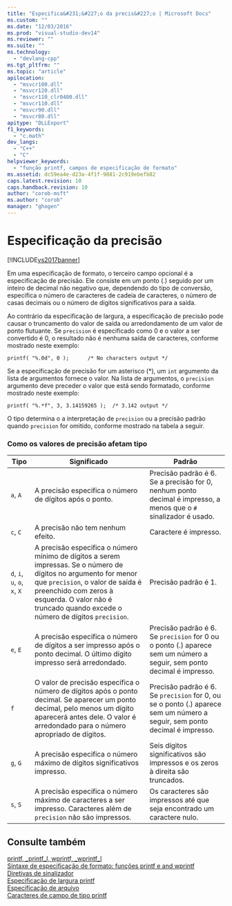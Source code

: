 ```yaml
---
title: "Especifica&#231;&#227;o da precis&#227;o | Microsoft Docs"
ms.custom: ""
ms.date: "12/03/2016"
ms.prod: "visual-studio-dev14"
ms.reviewer: ""
ms.suite: ""
ms.technology: 
  - "devlang-cpp"
ms.tgt_pltfrm: ""
ms.topic: "article"
apilocation: 
  - "msvcr100.dll"
  - "msvcr120.dll"
  - "msvcr110_clr0400.dll"
  - "msvcr110.dll"
  - "msvcr90.dll"
  - "msvcr80.dll"
apitype: "DLLExport"
f1_keywords: 
  - "c.math"
dev_langs: 
  - "C++"
  - "C"
helpviewer_keywords: 
  - "função printf, campos de especificação de formato"
ms.assetid: dc59ea4e-d23a-4f1f-9881-2c919ebefb82
caps.latest.revision: 10
caps.handback.revision: 10
author: "corob-msft"
ms.author: "corob"
manager: "ghogen"
---
```

# Especifica&#231;&#227;o da precis&#227;o
[!INCLUDE[vs2017banner](../assembler/inline/includes/vs2017banner.md)]

Em uma especificação de formato, o terceiro campo opcional é a especificação de precisão. Ele consiste em um ponto \(.\) seguido por um inteiro de decimal não negativo que, dependendo do tipo de conversão, especifica o número de caracteres de cadeia de caracteres, o número de casas decimais ou o número de dígitos significativos para a saída.  
  
 Ao contrário da especificação de largura, a especificação de precisão pode causar o truncamento do valor de saída ou arredondamento de um valor de ponto flutuante. Se `precision` é especificado como 0 e o valor a ser convertido é 0, o resultado não é nenhuma saída de caracteres, conforme mostrado neste exemplo:  
  
 `printf( "%.0d", 0 );      /* No characters output */`  
  
 Se a especificação de precisão for um asterisco \(\*\), um `int` argumento da lista de argumentos fornece o valor. Na lista de argumentos, o `precision` argumento deve preceder o valor que está sendo formatado, conforme mostrado neste exemplo:  
  
 `printf( "%.*f", 3, 3.14159265 );  /* 3.142 output */`  
  
 O tipo determina o a interpretação de `precision` ou a precisão padrão quando `precision` for omitido, conforme mostrado na tabela a seguir.  
  
### Como os valores de precisão afetam tipo  
  
|Tipo|Significado|Padrão|  
|----------|-----------------|------------|  
|`a`, `A`|A precisão especifica o número de dígitos após o ponto.|Precisão padrão é 6. Se a precisão for 0, nenhum ponto decimal é impresso, a menos que o `#` sinalizador é usado.|  
|`c`, `C`|A precisão não tem nenhum efeito.|Caractere é impresso.|  
|`d`, `i`, `u`, `o`, `x`, `X`|A precisão especifica o número mínimo de dígitos a serem impressas. Se o número de dígitos no argumento for menor que `precision`, o valor de saída é preenchido com zeros à esquerda. O valor não é truncado quando excede o número de dígitos `precision`.|Precisão padrão é 1.|  
|`e`, `E`|A precisão especifica o número de dígitos a ser impresso após o ponto decimal. O último dígito impresso será arredondado.|Precisão padrão é 6. Se `precision` for 0 ou o ponto \(.\) aparece sem um número a seguir, sem ponto decimal é impresso.|  
|`f`|O valor de precisão especifica o número de dígitos após o ponto decimal. Se aparecer um ponto decimal, pelo menos um dígito aparecerá antes dele. O valor é arredondado para o número apropriado de dígitos.|Precisão padrão é 6. Se `precision` for 0, ou se o ponto \(.\) aparece sem um número a seguir, sem ponto decimal é impresso.|  
|`g`, `G`|A precisão especifica o número máximo de dígitos significativos impresso.|Seis dígitos significativos são impressos e os zeros à direita são truncados.|  
|`s`, `S`|A precisão especifica o número máximo de caracteres a ser impresso. Caracteres além de `precision` não são impressos.|Os caracteres são impressos até que seja encontrado um caractere nulo.|  
  
## Consulte também  
 [printf, \_printf\_l, wprintf, \_wprintf\_l](../c-runtime-library/reference/printf-printf-l-wprintf-wprintf-l.md)   
 [Sintaxe de especificação de formato: funções printf e and wprintf](../Topic/Format%20Specification%20Syntax:%20printf%20and%20wprintf%20Functions.md)   
 [Diretivas de sinalizador](../Topic/Flag%20Directives.md)   
 [Especificação de largura printf](../c-runtime-library/printf-width-specification.md)   
 [Especificação de arquivo](../c-runtime-library/size-specification.md)   
 [Caracteres de campo de tipo printf](../c-runtime-library/printf-type-field-characters.md)